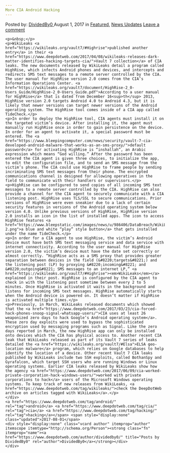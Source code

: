 ```yaml
---
More CIA Android Hacking
---
```

<article class="post-listing post-21684 post type-post status-publish format-standard has-post-thumbnail hentry  tag-android tag-cia tag-hacking">
    <div class="post-inner">
        <span>Posted by: <a href="https://www.deepdotweb.com/author/dividedby0/" title="">DividedBy0 </a></span>
    <span>August 1, 2017</span>
    <span>in <a href="https://www.deepdotweb.com/category/deepdot-news/" rel="category tag">Featured</a>, <a href="https://www.deepdotweb.com/category/news-updates/" rel="category tag">News Updates</a></span>
    <span><a href="https://www.deepdotweb.com/2017/08/01/cia-android-hacking/#respond">Leave a comment</a></span>
    </p>
    <div class="clear"></div>
    
    <p>&nbsp;</p>
    <p>WikiLeaks <a href="https://wikileaks.org/vault7/#Highrise">published another entry</a> in their <a href="https://www.deepdotweb.com/2017/04/08/wikileaks-releases-dark-matter-identifies-hacking-targets-cia/">Vault 7 collection</a> of CIA leaks. The new documents released by WikiLeaks detail a program called HighRise, which infects Android phones and devices, and intercepts and redirects SMS text messages to a remote server controlled by the CIA. The user manual for HighRise version 2.0 comes from the CIA’s Information Operations Center. <a href="https://wikileaks.org/vault7/document/HighRise-2_0-Users_Guide/HighRise-2_0-Users_Guide.pdf">According to a user manual for HighRise</a> that is dated from December 16<sup>th</sup> 2013, HighRise version 2.0 targets Android 4.0 to Android 4.3, but it is likely that newer versions can target newer versions of the Android operating system. The HighRise tool comes inside of a CIA app called TideCheck.</p>
    <p>In order to deploy the HighRise tool, CIA agents must install it on the targeted victim’s device. After installing it, the agent must manually run HighRise once in order to gain persistence on the device. In order for an agent to activate it, a special password must be entered. The <a href="https://www.bleepingcomputer.com/news/security/vault-7-cia-developed-android-malware-that-works-as-an-sms-proxy/">default password</a> for activating HighRise is “inshallah”, an Arabic expression which means “God willing.” After the password has been entered the CIA agent is given three choices, to initialize the app, to edit the configuration file, and to send an SMS message from the victim’s phone. The CIA could use HighRise to frame people by sending incriminating SMS text messages from their phone. The encrypted communications channel is designed for allowing operatives in the field to communicate with their handlers or supervisors.</p>
    <p>HighRise can be configured to send copies of all incoming SMS text messages to a remote server controlled by the CIA. HighRise can also provide a channel for the CIA agent to securely communicate with a CIA listening post. HighRise uses TLS/SSL to secure communications. Prior versions of HighRise were even sneakier due to a lack of certain security features in versions of the Android operating system below version 4.0. Unlike previous versions of HighRise, HighRise version 2.0 installs an icon in the list of installed apps. The icon to access HighRise features <a href="https://www.bleepstatic.com/images/news/u/986406/DataBreach/WikiLeaks/Vault7/HighRise-2.png">a blue and white “play” style button</a> that gets installed under the name TideCheck.</p>
    <p>In order for a CIA agent to use HighRise, the victim’s Android device must have both SMS text messaging service and data service with internet connectivity. According to the user manual for HighRise version 2.0, the victim’s device must have the date set correctly or almost correctly. “HighRise acts as a SMS proxy that provides greater separation between devices in the field (&#8220;targets&#8221;) and the listening post (LP) by proxying &#8220;incoming&#8221; and &#8220;outgoing&#8221; SMS messages to an internet LP,” <a href="https://wikileaks.org/vault7/#Highrise"><em>WikiLeaks</em></a> explained in their post. HighRise is configured by the CIA agent to check in with the listening post sometime between every 2 to 5 minutes. Once HighRise is activated it waits in the background and listens for incoming SMS text messages. HighRise automatically starts when the Android device is powered on. It doesn’t matter if HighRise is activated multiple times.</p>
    <p>Previously, in March, WikiLeaks released documents which showed that the <a href="https://www.deepdotweb.com/2017/03/23/cia-forced-hack-phones-snoop-signal-whatsapp-users/">CIA uses at least 26 weaponized zero days to hack Google’s Android operating system</a>. These zero day exploits were used to bypass the sophisticated encryption used by messaging programs such as Signal. Like the zero days reported in March, the new HighRise app can only be installed onto devices which the CIA has physical access to. Another recent CIA leak that WikiLeaks released as part of its Vault 7 series of leaks detailed the <a href="https://wikileaks.org/vault7/#Elsa">ELSA geo-location malware</a> program, which relies on Google databases to help identify the location of a device. Other recent Vault 7 CIA leaks published by WikiLeaks include two SSH exploits, called BothanSpy and Gyrafalcon, which target SSH users who are running Windows or Linux operating systems. Earlier CIA leaks released by WikiLeaks show how the agency <a href="https://www.deepdotweb.com/2017/06/09/cia-worked-private-corporation-hack-windows-users/">worked with private corporations to hack</a> users of the Microsoft Windows operating systems. To keep track of new releases from WikiLeaks, <a href="https://www.deepdotweb.com/tag/wikileaks/">check the DeepDotWeb archive on articles tagged with WikiLeaks</a>.</p>
    </div>
    <a href="https://www.deepdotweb.com/tag/android/" rel="tag">android</a> <a href="https://www.deepdotweb.com/tag/cia/" rel="tag">cia</a> <a href="https://www.deepdotweb.com/tag/hacking/" rel="tag">hacking</a></span> <span style="display:none" class="updated">2017-08-01</span>
    <div style="display:none" class="vcard author" itemprop="author" itemscope itemtype="http://schema.org/Person"><strong class="fn" itemprop="name"><a href="https://www.deepdotweb.com/author/dividedby0/" title="Posts by DividedBy0" rel="author">DividedBy0</a></strong></div>
    </div>
</article>

